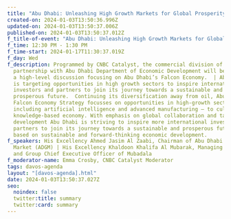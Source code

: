 ```yaml
---
title: "Abu Dhabi: Unleashing High Growth Markets for Global Prosperity"
created-on: 2024-01-03T13:50:36.996Z
updated-on: 2024-01-03T13:50:37.006Z
published-on: 2024-01-03T13:50:37.012Z
f_title-of-event: "Abu Dhabi: Unleashing High Growth Markets for Global Prosperity"
f_time: 12:30 PM - 1:30 PM
f_time-start: 2024-01-17T11:30:37.019Z
f_day: Wed
f_description: Programmed by CNBC Catalyst, the commercial division of CNBC, in
  partnership with Abu Dhabi Department of Economic Development will be hosting
  a high-level discussion focusing on Abu Dhabi’s Falcon Economy.  | Abu Dhabi
  is targeting opportunities in high growth sectors to inspire international
  investors and partners to join its journey towards a sustainable and
  prosperous future.  Continuing its diversification away from oil, Abu Dhabi’s
  Falcon Economy Strategy focusses on opportunities in high-growth sectors –
  including artificial intelligence and advanced manufacturing – to cultivate a
  knowledge-based economy. With emphasis on global collaboration and talent
  development Abu Dhabi is striving to inspire more international investors and
  partners to join its journey towards a sustainable and prosperous future –
  based on sustainable and forward-thinking economic development.
f_speakers: His Excellency Ahmed Jasim Al Zaabi, Chairman of Abu Dhabi Global
  Market (ADGM) | His Excellency Khaldoon Khalifa Al Mubarak, Managing Director
  and Group Chief Executive Officer of Mubadala
f_moderator-name: Emma Crosby, CNBC Catalyst Moderator
tags: davos-agenda
layout: "[davos-agenda].html"
date: 2024-01-03T13:50:37.027Z
seo:
  noindex: false
  twitter:title: summary
  twitter:card: summary
---
```

